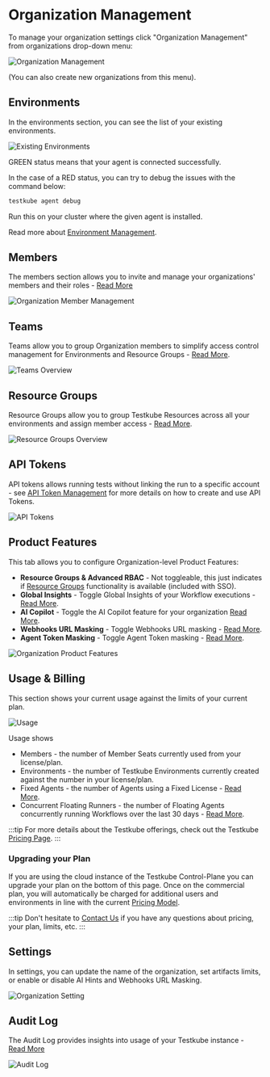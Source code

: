 # Organization Management

To manage your organization settings click "Organization Management" from organizations drop-down menu:

![Organization Management](../../img/organization-management.png)

(You can also create new organizations from this menu).

## Environments

In the environments section, you can see the list of your existing environments.

![Existing Environments](../../img/existing-environments-062024.png)

GREEN status means that your agent is connected successfully.

In the case of a RED status, you can try to debug the issues with the command below:

```sh
testkube agent debug
```

Run this on your cluster where the given agent is installed.

Read more about [Environment Management](../articles/environment-management.md).

## Members

The members section allows you to invite and manage your organizations' members and their roles - [Read More](member-management)

![Organization Member Management](images/org-members.png)

## Teams

Teams allow you to group Organization members to simplify access control management for Environments
and Resource Groups - [Read More](/articles/teams).

![Teams Overview](../../img/teams-overview.png)

## Resource Groups

Resource Groups allow you to group Testkube Resources across all your environments and assign
member access - [Read More](/articles/resource-groups).

![Resource Groups Overview](../../img/resource-groups-overview.png)

## API Tokens

API tokens allows running tests without linking the run to a specific account - see [API Token Management](api-token-management)
for more details on how to create and use API Tokens.

![API Tokens](../../img/api-tokens.png)

## Product Features

This tab allows you to configure Organization-level Product Features:

- **Resource Groups & Advanced RBAC** - Not toggleable, this just indicates if [Resource Groups](/articles/resource-groups) functionality is available (included with SSO).
- **Global Insights** - Toggle Global Insights of your Workflow executions - [Read More](/articles/test-insights).
- **AI Copilot** - Toggle the AI Copilot feature for your organization [Read More](/articles/copilot-overview).
- **Webhooks URL Masking** - Toggle Webhooks URL masking - [Read More](/articles/webhooks#url-masking).
- **Agent Token Masking** - Toggle Agent Token masking - [Read More](/articles/install/multi-agent#agent-token-masking).

![Organization Product Features](../../img/organization-product-features.png)

## Usage & Billing

This section shows your current usage against the limits of your current plan.

![Usage](../../img/usage.png)

Usage shows

- Members - the number of Member Seats currently used from your license/plan.
- Environments - the number of Testkube Environments currently created against the number in your license/plan.
- Fixed Agents - the number of Agents using a Fixed License - [Read More](/articles/install/multi-agent#licensing-for-testkube-agents).
- Concurrent Floating Runners - the number of Floating Agents concurrently running Workflows over the last 30 days - [Read More](/articles/install/multi-agent#licensing-for-testkube-agents).

:::tip
For more details about the Testkube offerings, check out the Testkube [Pricing Page](https://testkube.io/pricing).
:::

### Upgrading your Plan

If you are using the cloud instance of the Testkube Control-Plane you can upgrade your plan on the bottom of this page.
Once on the commercial plan, you will automatically be charged for additional users and environments in line with the current [Pricing Model](https://testkube.io/pricing).

:::tip
Don't hesitate to [Contact Us](https://testkube.io/contact) if you have any questions about pricing, your plan, limits, etc.
:::

## Settings

In settings, you can update the name of the organization, set artifacts limits, or enable or disable AI Hints and Webhooks URL Masking.

![Organization Setting](../../img/organization-settings.png)

## Audit Log

The Audit Log provides insights into usage of your Testkube instance - [Read More](audit-logs)

![Audit Log](images/audit-log-overview.png)

